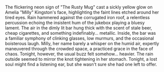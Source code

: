The flickering neon sign of "The Rusty Mug" cast a sickly yellow glow on Amelia "Milly"  Kingston's face, highlighting the faint lines etched around her tired eyes.  Rain hammered against the corrugated iron roof, a relentless percussion echoing the insistent hum of the jukebox playing a bluesy lament.  The air in the dimly lit bar hung thick with the scent of stale beer, cheap cigarettes, and something indefinably… metallic.  Inside, the bar was a familiar symphony of clinking glasses, low murmurs, and the occasional boisterous laugh.  Milly, her name barely a whisper on the humid air, expertly maneuvered through the crowded space, a practiced grace in the face of chaos. Tonight, however, the usual buzz felt somehow… heavier.  The rain outside seemed to mirror the knot tightening in her stomach.  Tonight, a lost soul might find a listening ear, but she wasn't sure she had one left to offer.

